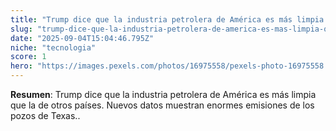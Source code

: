 ```yaml
---
title: "Trump dice que la industria petrolera de América es más limpia que la de otros países. Nuevos datos muestran enormes emisiones de los pozos de Texas."
slug: "trump-dice-que-la-industria-petrolera-de-america-es-mas-limpia-que-la-de-otros-p"
date: "2025-09-04T15:04:46.795Z"
niche: "tecnologia"
score: 1
hero: "https://images.pexels.com/photos/16975558/pexels-photo-16975558.jpeg?auto=compress&cs=tinysrgb&fit=crop&h=627&w=1200&auto=compress&cs=tinysrgb&w=1024&h=576&fit=crop"
---
```


**Resumen**: Trump dice que la industria petrolera de América es más limpia que la de otros países. Nuevos datos muestran enormes emisiones de los pozos de Texas..
